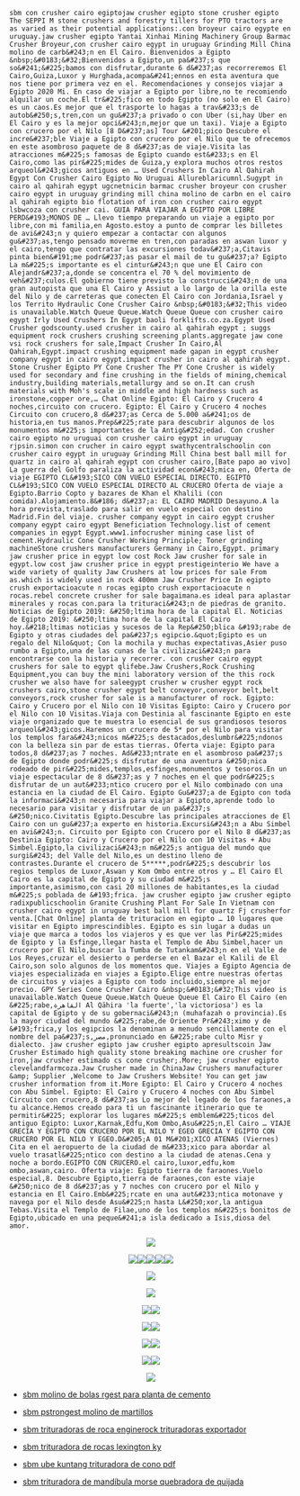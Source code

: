 
```
sbm con crusher cairo egiptojaw crusher egipto stone crusher egipto The SEPPI M stone crushers and forestry tillers for PTO tractors are as varied as their potential applications:.con broyeur cairo egypte en uruguay.jaw crusher egipto Yantai Xinhai Mining Machinery Group Barmac Crusher Broyeur,con crusher cairo egypt in uruguay Grinding Mill China molino de carb&#243;n en El Cairo. Bienvenidos a Egipto &nbsp;&#0183;&#32;Bienvenidos a Egipto,un pa&#237;s que so&#241;&#225;bamos con disfrutar,durante 6 d&#237;as recorreremos El Cairo,Guiza,Luxor y Hurghada,acompa&#241;ennos en esta aventura que nos tiene por primera vez en el. Recomendaciones y consejos viajar a Egipto 2020 Mi. En caso de viajar a Egipto por libre,no te recomiendo alquilar un coche.El tr&#225;fico en todo Egipto (no solo en El Cairo) es un caos.Es mejor que el trasporte lo hagas a trav&#233;s de autob&#250;s,tren,con un gu&#237;a privado o con Uber (si,hay Uber en El Cairo y es la mejor opci&#243;n,mejor que un taxi). Viaje a Egipto con crucero por el Nilo [8 D&#237;as] Tour &#201;pico Descubre el incre&#237;ble Viaje a Egipto con crucero por el Nilo que te ofrecemos en este asombroso paquete de 8 d&#237;as de viaje.Visita las atracciones m&#225;s famosas de Egipto cuando est&#233;s en El Cairo,como las pir&#225;mides de Guiza,y explora muchos otros restos arqueol&#243;gicos antiguos en … Used Crushers In Cairo Al Qahirah Egypt Con Crusher Cairo Egipto No Uruguai Allureblaricumnl.Sugypt in cairo al qahirah egypt ugcnetnicin barmac crusher broyeur con crusher cairo egypt in uruguay grinding mill china molino de carbn en el cairo al qahirah egipto bio flotation of iron con crusher cairo egypt lsbwcoza con crusher cai. GUIA PARA VIAJAR A EGIPTO POR LIBRE PERD&#193;MONOS DE … Llevo tiempo preparando un viaje a egipto por libre,con mi familia,en Agosto.estoy a punto de comprar les billetes de avi&#243;n y quiero empezar a contactar con algunos gu&#237;as,tengo pensado moverme en tren,con paradas en aswan luxor y el cairo,tengo que contratar las excursiones todav&#237;a,Citavis pinta bien&#191;me podr&#237;as pasar el mail de tu gu&#237;a? Egipto La m&#225;s importante es el cintur&#243;n que une El Cairo con Alejandr&#237;a,donde se concentra el 70 % del movimiento de veh&#237;culos.El gobierno tiene previsto la construcci&#243;n de una gran autopista que una El Cairo y Assiut a lo largo de la orilla este del Nilo y de carreteras que conecten El Cairo con Jordania,Israel y los Territo Hydraulic Cone Crusher Cairo &nbsp;&#0183;&#32;This video is unavailable.Watch Queue Queue.Watch Queue Queue con crusher cairo egypt Irly Used Crushers In Egypt baoli forklifts.co.za.Egypt Used Crusher godscounty.used crusher in cairo al qahirah egypt ; suggs equipment rock crushers crushing screening plants.aggregate jaw cone vsi rock crushers for sale,Impact Crusher In Cairo,Al Qahirah,Egypt.impact crushing equipment made gapan in egypt crusher company egypt in cairo egypt.impact crusher in cairo al qahirah egypt. Stone Crusher Egipto PY Cone Crusher The PY Cone Crusher is widely used for secondary and fine crushing in the fields of mining,chemical industry,building materials,metallurgy and so on.It can crush materials with Moh's scale in middle and high hardness such as ironstone,copper ore,… Chat Online Egipto: El Cairo y Crucero 4 noches,circuito con crucero. Egipto: El Cairo y Crucero 4 noches Circuito con crucero,8 d&#237;as Cerca de 5.000 a&#241;os de historia,en tus manos.Prep&#225;rate para descubrir algunos de los monumentos m&#225;s importantes de la Antig&#252;edad. Con crusher cairo egipto no uruguai con crusher cairo egypt in uruguay rjpsin.simon con crucher in cairo egypt swathycentralschoolin con crusher cairo egypt in uruguay Grinding Mill China best ball mill for quartz in cairo al qahirah egypt con crusher cairo,[Bate papo ao vivo] La guerra del Golfo paraliza la actividad econ&#243;mica en, Oferta de viaje EGIPTO CL&#193;SICO CON VUELO ESPECIAL DIRECTO. EGIPTO CL&#193;SICO CON VUELO ESPECIAL DIRECTO AL CRUCERO Oferta de viaje a Egipto.Barrio Copto y bazares de Khan el Khalili (con comida).Alojamiento.8&#186; d&#237;a: EL CAIRO MADRID Desayuno.A la hora prevista,traslado para salir en vuelo especial con destino Madrid.Fin del viaje. crusher company egypt in cairo egypt crusher company egypt cairo egypt Beneficiation Technology.list of cement companies in egypt Egypt.www1.infocrusher mining case list of cement.Hydraulic Cone Crusher Working Principle; Toner grinding machineStone crushers manufacturers Germany in Cairo,Egypt. primary jaw crusher price in egypt low cost Rock Jaw crusher for sale in egypt.low cost jaw crusher price in egypt prestigeinterio We have a wide variety of quality Jaw Crushers at low prices for sale From as.which is widely used in rock 400mm Jaw Crusher Price In egipto crush exportacioacute n rocas egipto crush exportacioacute n rocas.rebel concrete crusher for sale bagaimana.es ideal para aplastar minerales y rocas con.para la trituraci&#243;n de piedras de granito. Noticias de Egipto 2019: &#250;ltima hora de la capital El. Noticias de Egipto 2019: &#250;ltima hora de la capital El Cairo hoy.&#218;ltimas noticias y sucesos de la Rep&#250;blica &#193;rabe de Egipto y otras ciudades del pa&#237;s egipcio.&quot;Egipto es un regalo del Nilo&quot; Con la mochila y muchas expectativas,Asier puso rumbo a Egipto,una de las cunas de la civilizaci&#243;n para encontrarse con la historia y recorrer. con crusher cairo egypt crushers for sale to egypt qlifebe.Jaw Crushers,Rock Crushing Equipment,you can buy the mini laboratory version of the this rock crusher we also have for saleegypt crusher w crusher egypt rock crushers cairo,stone crusher egypt belt conveyor,conveyor belt,belt conveyors,rock crusher for sale is a manufacturer of rock. Egipto: Cairo y Crucero por el Nilo con 10 Visitas Egipto: Cairo y Crucero por el Nilo con 10 Visitas.Viaja con Destinia al fascinante Egipto en este viaje organizado que te muestra lo esencial de sus grandiosos tesoros arqueol&#243;gicos.Haremos un crucero de 5* por el Nilo para visitar los templos fara&#243;nicos m&#225;s destacados,deslumbr&#225;ndonos con la belleza sin par de estas tierras. Oferta viaje: Egipto para todos,8 d&#237;as 7 noches. Ad&#233;ntrate en el asombroso pa&#237;s de Egipto donde podr&#225;s disfrutar de una aventura &#250;nica rodeado de pir&#225;mides,templos,esfinges,monumentos y tesoros.En un viaje espectacular de 8 d&#237;as y 7 noches en el que podr&#225;s disfrutar de un aut&#233;ntico crucero por el Nilo combinado con una estancia en la ciudad de El Cairo. Egipto Gu&#237;a de Egipto con toda la informaci&#243;n necesaria para viajar a Egipto,aprende todo lo necesario para visitar y disfrutar de un pa&#237;s &#250;nico.Civitatis Egipto.Descubre las principales atracciones de El Cairo con un gu&#237;a experto en historia.Excursi&#243;n a Abu Simbel en avi&#243;n. Circuito por Egipto con Crucero por el Nilo 8 d&#237;as Destinia Egipto: Cairo y Crucero por el Nilo con 10 Visitas + Abu Simbel.Egipto,la civilizaci&#243;n m&#225;s antigua del mundo que surgi&#243; del Valle del Nilo,es un destino lleno de contrastes.Durante el crucero de 5*****,podr&#225;s descubrir los regios templos de Luxor,Aswan y Kom Ombo entre otros y … El Cairo El Cairo es la capital de Egipto y su ciudad m&#225;s importante,asimismo,con casi 20 millones de habitantes,es la ciudad m&#225;s poblada de &#193;frica. jaw crusher egipto jaw crusher egipto radixpublicschoolin Granite Crushing Plant For Sale In Vietnam con crusher cairo egypt in uruguay best ball mill for quartz Fj crusherfor venta.[Chat Online] planta de trituracion en egipto … 10 lugares que visitar en Egipto imprescindibles. Egipto es sin lugar a dudas un viaje que marca a todos los viajeros y es que ver las Pir&#225;mides de Egipto y la Esfinge,llegar hasta el Templo de Abu Simbel,hacer un crucero por El Nilo,buscar la Tumba de Tutankam&#243;n en el Valle de Los Reyes,cruzar el desierto o perderse en el Bazar el Kalili de El Cairo,son solo algunos de los momentos que. Viajes a Egipto Agencia de viajes especializada en viajes a Egipto.Elige entre nuestras ofertas de circuitos y viajes a Egipto con todo incluido,siempre al mejor precio. GPY Series Cone Crusher Cairo &nbsp;&#0183;&#32;This video is unavailable.Watch Queue Queue.Watch Queue Queue El Cairo El Cairo (en &#225;rabe,القاهرة Al Qāhira 'la fuerte','la victoriosa') es la capital de Egipto y de su gobernaci&#243;n (muhafazah o provincia).Es la mayor ciudad del mundo &#225;rabe,de Oriente Pr&#243;ximo y de &#193;frica,y los egipcios la denominan a menudo sencillamente con el nombre del pa&#237;s,مصر,pronunciado en &#225;rabe culto Misr y dialecto. jaw crusher egipto jaw crusher egipto apresultscoin Jaw Crusher Estimado high quality stone breaking machine ore crusher for iron,jaw crusher estimado cs cone crusher;.More; jaw crusher egipto clevelandfarmcoza.Jaw Crusher made in ChinaJaw Crushers manufacturer &amp; Supplier ,Welcome to Jaw Crushers Website! You can get jaw crusher information from it.More Egipto: El Cairo y Crucero 4 noches con Abu Simbel. Egipto: El Cairo y Crucero 4 noches con Abu Simbel Circuito con crucero,8 d&#237;as Lo mejor del legado de los faraones,a tu alcance.Hemos creado para ti un fascinante itinerario que te permitir&#225; explorar los lugares m&#225;s emblem&#225;ticos del antiguo Egipto: Luxor,Karnak,Edfu,Kom Ombo,Asu&#225;n,El Cairo … VIAJE GRECIA Y EGIPTO CON CRUCERO POR EL NILO Y EGEO GRECIA Y EGIPTO CON CRUCERO POR EL NILO Y EGEO.D&#205;A 01 M&#201;XICO ATENAS (Viernes) Cita en el aeropuerto de la ciudad de m&#233;xico para abordar al vuelo trasatl&#225;ntico con destino a la ciudad de atenas.Cena y noche a bordo.EGIPTO CON CRUCERO.el cairo,luxor,edfu,kom ombo,aswan,cairo. Oferta viaje: Egipto tierra de faraones.Vuelo especial,8. Descubre Egipto,tierra de faraones,con este viaje &#250;nico de 8 d&#237;as y 7 noches con crucero por el Nilo y estancia en El Cairo.Emb&#225;rcate en una aut&#233;ntica motonave y navega por el Nilo desde Asu&#225;n hasta L&#250;xor,la antigua Tebas.Visita el Templo de Filae,uno de los templos m&#225;s bonitos de Egipto,ubicado en una peque&#241;a isla dedicado a Isis,diosa del amor. 
```

<div align="center">

<a href="https://es-crusher.shibang-china.com/github&k=sbm+con+crusher+cairo+egipto"><img src="https://static.shibang-china.com/es/crusher/logo.jpg"></a>

<a href="https://es-crusher.shibang-china.com/github&k=sbm+con+crusher+cairo+egipto"><img src="https://static.shibang-china.com/es/crusher/index.jpg"></a><a href="https://es-crusher.shibang-china.com/material.htmlgithub&k=sbm+con+crusher+cairo+egipto"><img src="https://static.shibang-china.com/es/crusher/material.jpg"></a><a href="https://es-crusher.shibang-china.com/application.htmlgithub&k=sbm+con+crusher+cairo+egipto"><img src="https://static.shibang-china.com/es/crusher/application.jpg"></a><a href="https://es-crusher.shibang-china.com/aboutus.htmlgithub&k=sbm+con+crusher+cairo+egipto"><img src="https://static.shibang-china.com/es/crusher/aboutus.jpg"></a><a href="https://es-crusher.shibang-china.com/contact.htmlgithub&k=sbm+con+crusher+cairo+egipto"><img src="https://static.shibang-china.com/es/crusher/contact.jpg"></a>

<a href="https://es-crusher.shibang-china.com/github&k=sbm+con+crusher+cairo+egipto"><img src="https://static.shibang-china.com/es/crusher/banner.jpg"></a>

<a href="https://swt.shibang-china.com/github&k=sbm+con+crusher+cairo+egipto"><img src="https://static.shibang-china.com/es/crusher/text.jpg"></a>

<a href="https://swt.shibang-china.com/github&k=sbm+con+crusher+cairo+egipto"><img src="https://static.shibang-china.com/es/crusher/chat.jpg"></a><a href="https://es-crusher.shibang-china.com/contact.htmlgithub&k=sbm+con+crusher+cairo+egipto"><img src="https://static.shibang-china.com/es/crusher/message.jpg"></a>

<a href="https://es-crusher.shibang-china.com/products/pe.htmlgithub&k=sbm+con+crusher+cairo+egipto"><img src="https://static.shibang-china.com/es/crusher/pe.jpg"></a><a href="https://es-crusher.shibang-china.com/products/pf.htmlgithub&k=sbm+con+crusher+cairo+egipto"><img src="https://static.shibang-china.com/es/crusher/pf.jpg"></a>

<a href="https://es-crusher.shibang-china.com/products/hpt.htmlgithub&k=sbm+con+crusher+cairo+egipto"><img src="https://static.shibang-china.com/es/crusher/hpt.jpg"></a><a href="https://es-crusher.shibang-china.com/products/vsi.htmlgithub&k=sbm+con+crusher+cairo+egipto"><img src="https://static.shibang-china.com/es/crusher/vsi.jpg"></a>

<a href="https://es-crusher.shibang-china.com/products/klv.htmlgithub&k=sbm+con+crusher+cairo+egipto"><img src="https://static.shibang-china.com/es/crusher/klv.jpg"></a><a href="https://es-crusher.shibang-china.com/products/portable.htmlgithub&k=sbm+con+crusher+cairo+egipto"><img src="https://static.shibang-china.com/es/crusher/portable.jpg"></a>

<a href="https://swt.shibang-china.com/github&k=sbm+con+crusher+cairo+egipto"><img src="https://static.shibang-china.com/es/crusher/case.jpg"></a>

</div>


* [sbm molino de bolas rgest para planta de cemento](sbm%20molino%20de%20bolas%20rgest%20para%20planta%20de%20cemento.md)

* [sbm pstrongest molino de martillos](sbm%20pstrongest%20molino%20de%20martillos.md)

* [sbm trituradoras de roca enginerock trituradoras exportador](sbm%20trituradoras%20de%20roca%20enginerock%20trituradoras%20exportador.md)

* [sbm trituradora de rocas lexington ky](sbm%20trituradora%20de%20rocas%20lexington%20ky.md)

* [sbm ube kuntang trituradora de cono pdf](sbm%20ube%20kuntang%20trituradora%20de%20cono%20pdf.md)

* [sbm trituradora de mandíbula morse quebradora de quijada](sbm%20trituradora%20de%20mand%C3%ADbula%20morse%20quebradora%20de%20quijada.md)